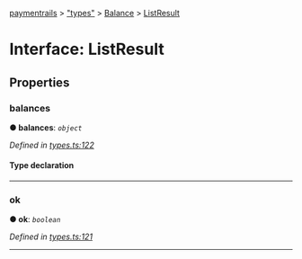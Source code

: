 [paymentrails](../README.md) > ["types"](../modules/_types_.md) > [Balance](../modules/_types_.balance.md) > [ListResult](../interfaces/_types_.balance.listresult.md)



# Interface: ListResult


## Properties
<a id="balances"></a>

###  balances

**●  balances**:  *`object`* 

*Defined in [types.ts:122](https://github.com/PaymentRails/javascript-sdk/blob/e46ce8e/lib/types.ts#L122)*


#### Type declaration


[key: `string`]: [Balance](_types_.balance.balance.md)






___

<a id="ok"></a>

###  ok

**●  ok**:  *`boolean`* 

*Defined in [types.ts:121](https://github.com/PaymentRails/javascript-sdk/blob/e46ce8e/lib/types.ts#L121)*





___


